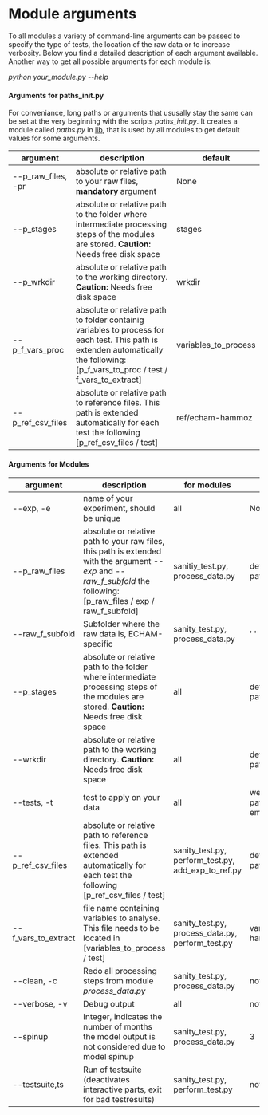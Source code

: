 # Module arguments
To all modules a variety of command-line arguments can be passed to specify the type of tests, the location of the raw data or to increase verbosity.
Below you find a detailed description of each argument available.
Another way to get all possible arguments for each module is:  

*python your_module.py --help*

#### Arguments for paths_init.py
For conveniance, long paths or arguments that ususally stay the same can be set at the very beginning with the scripts *paths_init.py*.
It creates a module called *paths.py* in [lib](lib), that is used by all modules to get default values for some arguments.

|argument|description|default| 
|---|---|---|
|--p_raw_files, -pr|absolute or relative path to your raw files, **mandatory** argument|None|
|--p_stages|absolute or relative path to the folder where intermediate processing steps of the modules are stored. **Caution:** Needs free disk space |stages|
|--p_wrkdir|absolute or relative path to the working directory. **Caution:** Needs free disk space |wrkdir|
|--p_f_vars_proc|absolute or relative path to folder containig variables to process for each test. This path is extenden automatically the following: [p_f_vars_to_proc / test / f_vars_to_extract]|variables_to_process|
|--p_ref_csv_files|absolute or relative path to reference files. This path is extended automatically for each test the following [p_ref_csv_files / test]|ref/echam-hammoz|

#### Arguments for Modules

|argument|description   |for modules |default| 
|---|---|---|---|
|--exp, -e        |name of your experiment, should be unique|all | None |
|--p_raw_files  |absolute or relative path to your raw files, this path is extended with the argument *--exp* and *--raw_f_subfold* the following: [p_raw_files / exp / raw_f_subfold]  | sanitiy_test.py, process_data.py  | defined in paths.py  |
|--raw_f_subfold| Subfolder where the raw data is, ECHAM-specific | sanity_test.py, process_data.py | ' '|
|--p_stages  | absolute or relative path to the folder where intermediate processing steps of the modules are stored. **Caution:** Needs free disk space |all  | defined in paths.py  |
|--wrkdir| absolute or relative path to the working directory. **Caution:** Needs free disk space | all | defined in paths.py |
| --tests, -t| test to apply on your data|all| welchstest pattern_correlation emissions|
|--p_ref_csv_files| absolute or relative path to reference files. This path is extended automatically for each test the following [p_ref_csv_files / test] | sanity_test.py, perform_test.py, add_exp_to_ref.py| defined in paths.py|
|--f_vars_to_extract | file name containing variables to analyse. This file needs to be located in [variables_to_process / test] | sanity_test.py, process_data.py, perform_test.py| vars_echam-hammoz.csv|
|--clean, -c| Redo all processing steps from module *process_data.py* | sanity_test.py, process_data.py | not set|
|--verbose, -v | Debug output | all | not set|
|--spinup| Integer, indicates the number of months the model output is not considered due to model spinup| sanity_test.py, process_data.py | 3|
|--testsuite,ts | Run of testsuite (deactivates interactive parts, exit for bad testresults) |sanity_test.py, perform_test.py| not set| 

